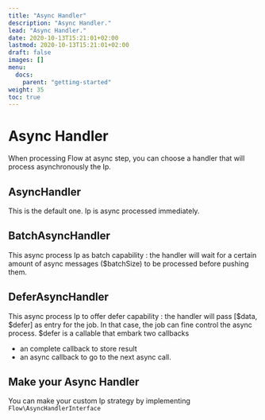 ```yaml
---
title: "Async Handler"
description: "Async Handler."
lead: "Async Handler."
date: 2020-10-13T15:21:01+02:00
lastmod: 2020-10-13T15:21:01+02:00
draft: false
images: []
menu:
  docs:
    parent: "getting-started"
weight: 35
toc: true
---
```


# Async Handler

When processing Flow at async step, you can choose a handler that will process asynchronously the Ip.

## AsyncHandler

This is the default one. Ip is async processed immediately.

## BatchAsyncHandler

This async process Ip as batch capability : the handler will wait for a certain amount of async messages ($batchSize) to be processed before pushing them.

## DeferAsyncHandler

This async process Ip to offer defer capability : the handler will pass [$data, $defer] as entry for the job. In that case, the job can fine control the async process. $defer is a callable that embark two callbacks
- an complete callback to store result
- an async callback to go to the next async call.

## Make your Async Handler

You can make your custom Ip strategy by implementing `Flow\AsyncHandlerInterface`
